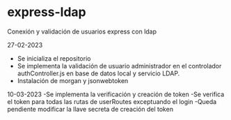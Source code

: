 # express-ldap
Conexión y validación de usuarios express con ldap

<!-- bitacora -->
27-02-2023 
- Se inicializa el repositorio
- Se implementa la validación de usuario administrador en el controlador authController.js en base de datos local y servicio LDAP.
- Instalación de morgan y jsonwebtoken

10-03-2023
-Se implementa la verificación y creación de token 
-Se verifica el token para todas las rutas de userRoutes exceptuando el login
-Queda pendiente modificar la llave secreta de creación del token
